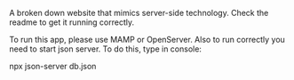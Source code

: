 A broken down website that mimics server-side technology. Check the readme to get it running correctly.

To run this app, please use MAMP or OpenServer. Also to run correctly you need to start json server. To do this, type in console:

npx json-server db.json

